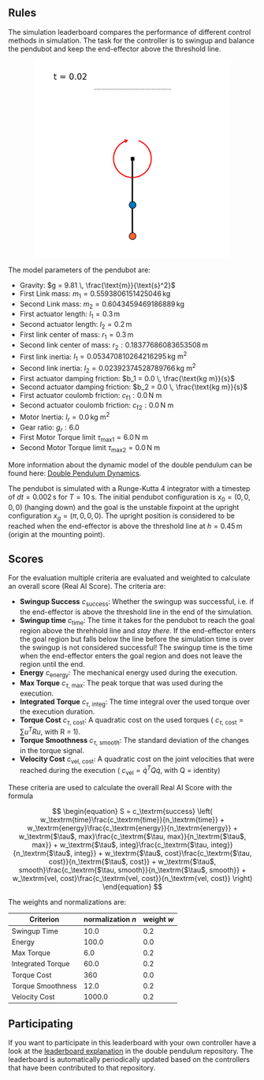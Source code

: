 ## Rules

The simulation leaderboard compares the performance of different control
methods in simulation. The task for the controller is to swingup and balance
the pendubot and keep the end-effector above the threshold line.

<div align="center">
<img width="400" src="https://raw.githubusercontent.com/dfki-ric-underactuated-lab/real_ai_gym_leaderboard/main/data/pendubot/simulation/ilqr_ilqrmpc_lqr/sim_video.gif">
</div>

The model parameters of the pendubot are:

  - Gravity: $g = 9.81 \, \frac{\text{m}}{\text{s}^2}$
  - First Link mass: $m_1 = 0.5593806151425046 \, \text{kg}$
  - Second Link mass: $m_2 = 0.6043459469186889 \, \text{kg}$
  - First actuator length: $l_1 = 0.3 \, \text{m}$
  - Second actuator length: $l_2 = 0.2 \, \text{m}$
  - First link center of mass: $r_1 = 0.3 \, \text{m}$
  - Second link center of mass: $r_2: 0.18377686083653508 \, \text{m}$
  - First link inertia: $I_1 = 0.053470810264216295 \, \text{kg m}^2$
  - Second link inertia: $I_2 = 0.02392374528789766 \, \text{kg m}^2$
  - First actuator damping friction: $b_1 = 0.0 \, \frac{\text{kg m}}{s}$
  - Second actuator damping friction: $b_2 = 0.0 \, \frac{\text{kg m}}{s}$
  - First actuator coulomb friction: $c_\textrm{f1}: 0.0 \, \text{N m}$
  - Second actuator coulomb friction: $c_\textrm{f2}: 0.0 \, \text{N m}$
  - Motor Inertia: $I_r = 0.0 \, \text{kg m}^2$
  - Gear ratio: $g_r: 6.0$
  - First Motor Torque limit $\tau_\textrm{max1} = 6.0 \, \text{N m}$
  - Second Motor Torque limit $\tau_\textrm{max2} = 0.0 \, \text{N m}$

More information about the dynamic model of the double pendulum can be found
here: [Double Pendulum
Dynamics](https://dfki-ric-underactuated-lab.github.io/double_pendulum/dynamics.html).

The pendubot is simulated with a Runge-Kutta 4 integrator with a timestep of $dt
= 0.002 \, \text{s}$ for $T = 10 \, \text{s}$. The initial pendubot configuration
is $x_0 = (0, 0, 0, 0)$ (hanging down) and the goal is the unstable
fixpoint at the upright configuration $x_g = (\pi, 0, 0, 0)$.
The upright position is considered to be reached when the end-effector is above
the threshold line at $h=0.45 \, \text{m}$ (origin at the mounting point).

## Scores

For the evaluation multiple criteria are evaluated and weighted to calculate an
overall score (Real AI Score). The criteria are:

  - **Swingup Success** $c_\textrm{success}$: Whether the swingup was successful, i.e. if the
    end-effector is above the threshold line in the end of the simulation.
  - **Swingup time** $c_\textrm{time}$: The time it takes for the pendubot to reach the goal region
    above the threhhold line and *stay there*. If the end-effector enters the
    goal region but falls below the line before the simulation time is over the
    swingup is not considered successful! The swingup time is the time when the
    end-effector enters the goal region and does not leave the region until the end.
  - **Energy** $c_\textrm{energy}$: The mechanical energy used during the execution. 
  - **Max Torque** $c_\textrm{$\tau$, max}$: The peak torque that was used during the execution.
  - **Integrated Torque** $c_\textrm{$\tau$, integ}$: The time integral over the used torque over the
    execution duration.
  - **Torque Cost** $c_\textrm{$\tau$, cost}$: A quadratic cost on the used torques ( $c_\textrm{$\tau$, cost} = \sum u^TRu$, with R
    = 1).
  - **Torque Smoothness** $c_\textrm{$\tau$, smooth}$: The standard deviation of the changes in the torque
    signal.
  - **Velocity Cost** $c_\textrm{vel, cost}$: A quadratic cost on the joint velocities that were reached
    during the execution ( $c_\textrm{vel} = \dot{q}^T Q \dot{q}$, with Q = identity)

These criteria are used to calculate the overall Real AI Score with the formula

$$
\begin{equation}
S = c_\textrm{success} \left( w_\textrm{time}\frac{c_\textrm{time}}{n_\textrm{time}} +
w_\textrm{energy}\frac{c_\textrm{energy}}{n_\textrm{energy}} +
w_\textrm{$\tau$, max}\frac{c_\textrm{$\tau, max}}{n_\textrm{$\tau$, max}} +
w_\textrm{$\tau$, integ}\frac{c_\textrm{$\tau, integ}}{n_\textrm{$\tau$, integ}} +
w_\textrm{$\tau$, cost}\frac{c_\textrm{$\tau, cost}}{n_\textrm{$\tau$, cost}} +
w_\textrm{$\tau$, smooth}\frac{c_\textrm{$\tau, smooth}}{n_\textrm{$\tau$, smooth}} +
w_\textrm{vel, cost}\frac{c_\textrm{vel, cost}}{n_\textrm{vel, cost}}
\right)
\end{equation}
$$

The weights and normalizations are:

| Criterion         | normalization $n$ | weight $w$   |
| ------------------|-------------------|-------------------|
| Swingup Time      | 10.0              | 0.2               |
| Energy            | 100.0             | 0.0               |
| Max Torque        | 6.0               | 0.2               |
| Integrated Torque | 60.0              | 0.2               |
| Torque Cost       | 360               | 0.0               |
| Torque Smoothness | 12.0              | 0.2               |
| Velocity Cost     | 1000.0            | 0.2               |

## Participating

If you want to participate in this leaderboard with your own controller have a
look at the [leaderboard
explanation](https://github.com/dfki-ric-underactuated-lab/double_pendulum/tree/main/leaderboard/simulation/pendubot)
in the double pendulum repository.  The leaderboard is automatically
periodically updated based on the controllers that have been contributed to that
repository.

